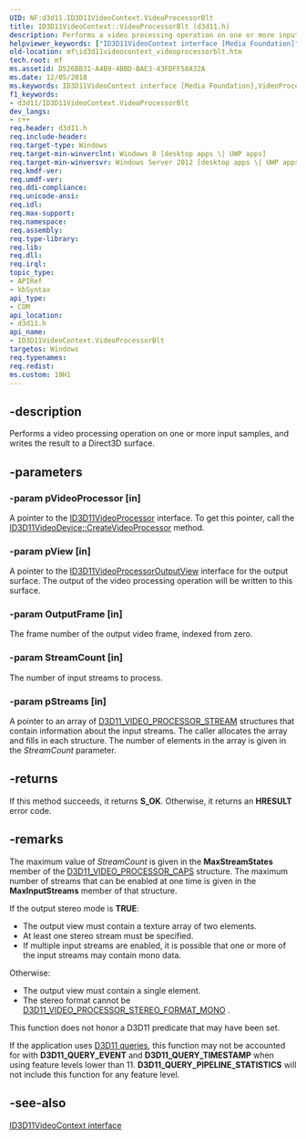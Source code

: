 ```yaml
---
UID: NF:d3d11.ID3D11VideoContext.VideoProcessorBlt
title: ID3D11VideoContext::VideoProcessorBlt (d3d11.h)
description: Performs a video processing operation on one or more input samples and writes the result to a Direct3D surface.
helpviewer_keywords: ["ID3D11VideoContext interface [Media Foundation]","VideoProcessorBlt method","ID3D11VideoContext.VideoProcessorBlt","ID3D11VideoContext::VideoProcessorBlt","VideoProcessorBlt","VideoProcessorBlt method [Media Foundation]","VideoProcessorBlt method [Media Foundation]","ID3D11VideoContext interface","d3d11/ID3D11VideoContext::VideoProcessorBlt","mf.id3d11videocontext_videoprocessorblt"]
old-location: mf\id3d11videocontext_videoprocessorblt.htm
tech.root: mf
ms.assetid: D526BB31-A4B9-4BBD-BAE3-43FDFF58A32A
ms.date: 12/05/2018
ms.keywords: ID3D11VideoContext interface [Media Foundation],VideoProcessorBlt method, ID3D11VideoContext.VideoProcessorBlt, ID3D11VideoContext::VideoProcessorBlt, VideoProcessorBlt, VideoProcessorBlt method [Media Foundation], VideoProcessorBlt method [Media Foundation],ID3D11VideoContext interface, d3d11/ID3D11VideoContext::VideoProcessorBlt, mf.id3d11videocontext_videoprocessorblt
f1_keywords:
- d3d11/ID3D11VideoContext.VideoProcessorBlt
dev_langs:
- c++
req.header: d3d11.h
req.include-header: 
req.target-type: Windows
req.target-min-winverclnt: Windows 8 [desktop apps \| UWP apps]
req.target-min-winversvr: Windows Server 2012 [desktop apps \| UWP apps]
req.kmdf-ver: 
req.umdf-ver: 
req.ddi-compliance: 
req.unicode-ansi: 
req.idl: 
req.max-support: 
req.namespace: 
req.assembly: 
req.type-library: 
req.lib: 
req.dll: 
req.irql: 
topic_type:
- APIRef
- kbSyntax
api_type:
- COM
api_location:
- d3d11.h
api_name:
- ID3D11VideoContext.VideoProcessorBlt
targetos: Windows
req.typenames: 
req.redist: 
ms.custom: 19H1
---
```


## -description

Performs a video processing operation on one or more input samples, and writes the result to a Direct3D surface.

## -parameters

### -param pVideoProcessor [in]

A pointer to the <a href="/windows/win32/api/d3d11/nn-d3d11-id3d11videoprocessor">ID3D11VideoProcessor</a> interface. To get this pointer, call the <a href="/windows/win32/api/d3d11/nf-d3d11-id3d11videodevice-createvideoprocessor">ID3D11VideoDevice::CreateVideoProcessor</a> method.

### -param pView [in]

A pointer to the <a href="/windows/win32/api/d3d11/nn-d3d11-id3d11videoprocessoroutputview">ID3D11VideoProcessorOutputView</a> interface for the output surface. The output of the video processing operation will be written to this surface.

### -param OutputFrame [in]

The frame number of the output video frame, indexed from zero.

### -param StreamCount [in]

The number of input streams to process.

### -param pStreams [in]

A pointer to an array of <a href="/windows/win32/api/d3d11/ns-d3d11-d3d11_video_processor_stream">D3D11_VIDEO_PROCESSOR_STREAM</a> structures that contain information about the input streams. The caller allocates the array and fills in each structure. The number of elements in the array is given in the *StreamCount* parameter.

## -returns

If this method succeeds, it returns **S_OK**. Otherwise, it returns an **HRESULT** error code.

## -remarks

The maximum value of <i>StreamCount</i> is given in the <b>MaxStreamStates</b> member of the <a href="/windows/win32/api/d3d11/ns-d3d11-d3d11_video_processor_caps">D3D11_VIDEO_PROCESSOR_CAPS</a> structure. The maximum number of streams that can be enabled at one time is given in the <b>MaxInputStreams</b> member of that structure.

If the output stereo mode is <b>TRUE</b>:

<ul>
<li>The output view must contain a texture array of two elements.</li>
<li>At least one stereo stream must be specified.</li>
<li>If multiple input streams are enabled, it is possible that one or more of the input streams may contain mono data.</li>
</ul>
Otherwise:

<ul>
<li>The output view must contain a single element.</li>
<li>The stereo format cannot be <a href="/windows/win32/api/d3d11/ne-d3d11-d3d11_video_processor_stereo_format">D3D11_VIDEO_PROCESSOR_STEREO_FORMAT_MONO</a> .</li>
</ul>
This function does not honor a D3D11 predicate that may have been set.

If the application uses <a href="/windows/win32/api/d3d11/ne-d3d11-d3d11_query">D3D11 queries</a>, this function may not be accounted for with <b>D3D11_QUERY_EVENT</b> and <b>D3D11_QUERY_TIMESTAMP</b> when using feature levels lower than 11. <b>D3D11_QUERY_PIPELINE_STATISTICS</b> will not include this function for any feature level.

## -see-also

[ID3D11VideoContext interface](/windows/win32/api/d3d11/nn-d3d11-id3d11videocontext)
